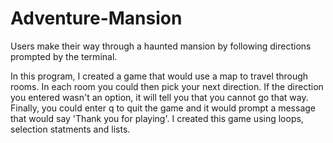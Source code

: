 # Adventure-Mansion
Users make their way through a haunted mansion by following directions prompted by the terminal.

In this program, I created a game that would use a map to travel through rooms. In each room you could then pick your next direction. If the direction you entered wasn't an option, it will tell you that you cannot go that way. Finally, you could enter q to quit the game and it would prompt a message that would say 'Thank you for playing'. I created this game using loops, selection statments and lists. 
